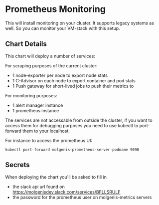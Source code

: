 # Prometheus Monitoring
This will install monitoring on your cluster. It supports legacy systems as well. So you can monitor your VM-stack with this setup.

## Chart Details
This chart will deploy a number of services:

For scraping purposes of the current cluster:

- 1 node-exporter per node to export node stats
- 1 C-Advisor on each node to export container and pod stats
- 1 Push gateway for short-lived jobs to push their metrics to

For monitoring purposes:

- 1 alert manager instance
- 1 prometheus instance

The services are not accessable from outside the cluster, if you want to access them for debugging
purposes you need to use kubectl to port-forward them to your localhost.

For instance to access the prometheus UI:
```
kubectl port-forward molgenis-prometheus-server-podname 9090
```

## Secrets
When deploying the chart you'll be asked to fill in
* the slack api url found on https://molgenisdev.slack.com/services/BFLLSRULF
* the password for the prometheus user on molgenis-metrics servers